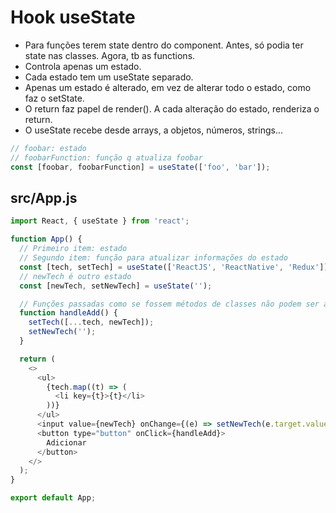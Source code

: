 # Hook useState

- Para funções terem state dentro do component. Antes, só podia ter state nas
  classes. Agora, tb as functions.
- Controla apenas um estado.
- Cada estado tem um useState separado.
- Apenas um estado é alterado, em vez de alterar todo o estado, como faz o
  setState.
- O return faz papel de render(). A cada alteração do estado, renderiza o
  return.
- O useState recebe desde arrays, a objetos, números, strings...

```javascript
// foobar: estado
// foobarFunction: função q atualiza foobar
const [foobar, foobarFunction] = useState(['foo', 'bar']);
```

## src/App.js

```javascript
import React, { useState } from 'react';

function App() {
  // Primeiro item: estado
  // Segundo item: função para atualizar informações do estado
  const [tech, setTech] = useState(['ReactJS', 'ReactNative', 'Redux']);
  // newTech é outro estado
  const [newTech, setNewTech] = useState('');

  // Funções passadas como se fossem métodos de classes não podem ser arrow functions
  function handleAdd() {
    setTech([...tech, newTech]);
    setNewTech('');
  }

  return (
    <>
      <ul>
        {tech.map((t) => (
          <li key={t}>{t}</li>
        ))}
      </ul>
      <input value={newTech} onChange={(e) => setNewTech(e.target.value)} />
      <button type="button" onClick={handleAdd}>
        Adicionar
      </button>
    </>
  );
}

export default App;
```
